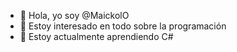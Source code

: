 - 👋 Hola, yo soy @MaickolO
- 👀 Estoy interesado en todo sobre la programación
- 🌱 Estoy actualmente aprendiendo C#

<!---
MaickolO/MaickolO is a ✨ special ✨ repository because its `README.md` (this file) appears on your GitHub profile.
You can click the Preview link to take a look at your changes.
--->
